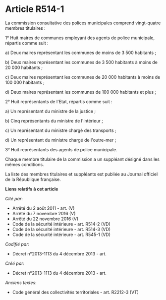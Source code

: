 # Article R514-1

La commission consultative des polices municipales comprend vingt-quatre membres titulaires :

1° Huit maires de communes employant des agents de police municipale, répartis comme suit :

a) Deux maires représentant les communes de moins de 3 500 habitants ;

b) Deux maires représentant les communes de 3 500 habitants à moins de 20 000 habitants ;

c) Deux maires représentant les communes de 20 000 habitants à moins de 100 000 habitants ;

d) Deux maires représentant les communes de 100 000 habitants et plus ;

2° Huit représentants de l'Etat, répartis comme suit :

a) Un représentant du ministre de la justice ;

b) Cinq représentants du ministre de l'intérieur ;

c) Un représentant du ministre chargé des transports ;

d) Un représentant du ministre chargé de l'outre-mer ;

3° Huit représentants des agents de police municipale.

Chaque membre titulaire de la commission a un suppléant désigné dans les mêmes conditions.

La liste des membres titulaires et suppléants est publiée au Journal officiel de la République française.

**Liens relatifs à cet article**

_Cité par_:

  - Arrêté du 2 août 2011 - art. (V)
  - Arrêté du 7 novembre 2016 (V)
  - Arrêté du 22 novembre 2016 (V)
  - Code de la sécurité intérieure - art. R514-2 (VD)
  - Code de la sécurité intérieure - art. R514-3 (VD)
  - Code de la sécurité intérieure - art. R545-1 (VD)

_Codifié par_:

  - Décret n°2013-1113 du 4 décembre 2013 - art.

_Créé par_:

  - Décret n°2013-1113 du 4 décembre 2013 - art.

_Anciens textes_:

  - Code général des collectivités territoriales - art. R2212-3 (VT)

